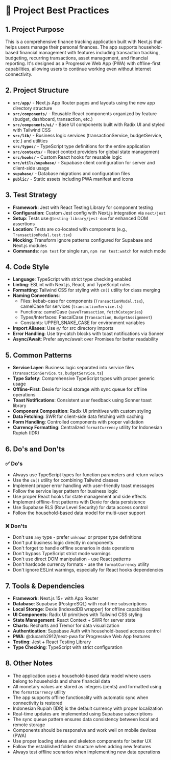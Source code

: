 # 📘 Project Best Practices

## 1. Project Purpose
This is a comprehensive finance tracking application built with Next.js that helps users manage their personal finances. The app supports household-based financial management with features including transaction tracking, budgeting, recurring transactions, asset management, and financial reporting. It's designed as a Progressive Web App (PWA) with offline-first capabilities, allowing users to continue working even without internet connectivity.

## 2. Project Structure
- **`src/app/`** - Next.js App Router pages and layouts using the new app directory structure
- **`src/components/`** - Reusable React components organized by feature (budget, dashboard, transaction, etc.)
- **`src/components/ui/`** - Base UI components built with Radix UI and styled with Tailwind CSS
- **`src/lib/`** - Business logic services (transactionService, budgetService, etc.) and utilities
- **`src/types/`** - TypeScript type definitions for the entire application
- **`src/contexts/`** - React context providers for global state management
- **`src/hooks/`** - Custom React hooks for reusable logic
- **`src/utils/supabase/`** - Supabase client configuration for server and client-side usage
- **`supabase/`** - Database migrations and configuration files
- **`public/`** - Static assets including PWA manifest and icons

## 3. Test Strategy
- **Framework**: Jest with React Testing Library for component testing
- **Configuration**: Custom Jest config with Next.js integration via `next/jest`
- **Setup**: Tests use `@testing-library/jest-dom` for enhanced DOM assertions
- **Location**: Tests are co-located with components (e.g., `TransactionModal.test.tsx`)
- **Mocking**: Transform ignore patterns configured for Supabase and Next.js modules
- **Commands**: `npm test` for single run, `npm run test:watch` for watch mode

## 4. Code Style
- **Language**: TypeScript with strict type checking enabled
- **Linting**: ESLint with Next.js, React, and TypeScript rules
- **Formatting**: Tailwind CSS for styling with `cn()` utility for class merging
- **Naming Conventions**:
  - Files: kebab-case for components (`TransactionModal.tsx`), camelCase for services (`transactionService.ts`)
  - Functions: camelCase (`saveTransaction`, `fetchCategories`)
  - Types/Interfaces: PascalCase (`Transaction`, `BudgetAssignment`)
  - Constants: UPPER_SNAKE_CASE for environment variables
- **Import Aliases**: Use `@/` for src directory imports
- **Error Handling**: Use try-catch blocks with toast notifications via Sonner
- **Async/Await**: Prefer async/await over Promises for better readability

## 5. Common Patterns
- **Service Layer**: Business logic separated into service files (`transactionService.ts`, `budgetService.ts`)
- **Type Safety**: Comprehensive TypeScript types with proper generic usage
- **Offline-First**: Dexie for local storage with sync queue for offline operations
- **Toast Notifications**: Consistent user feedback using Sonner toast library
- **Component Composition**: Radix UI primitives with custom styling
- **Data Fetching**: SWR for client-side data fetching with caching
- **Form Handling**: Controlled components with proper validation
- **Currency Formatting**: Centralized `formatCurrency` utility for Indonesian Rupiah (IDR)

## 6. Do's and Don'ts
### ✅ Do's
- Always use TypeScript types for function parameters and return values
- Use the `cn()` utility for combining Tailwind classes
- Implement proper error handling with user-friendly toast messages
- Follow the service layer pattern for business logic
- Use proper React hooks for state management and side effects
- Implement offline-first patterns with Dexie for data persistence
- Use Supabase RLS (Row Level Security) for data access control
- Follow the household-based data model for multi-user support

### ❌ Don'ts
- Don't use `any` type - prefer `unknown` or proper type definitions
- Don't put business logic directly in components
- Don't forget to handle offline scenarios in data operations
- Don't bypass TypeScript strict mode warnings
- Don't use direct DOM manipulation - use React patterns
- Don't hardcode currency formats - use the `formatCurrency` utility
- Don't ignore ESLint warnings, especially for React hooks dependencies

## 7. Tools & Dependencies
- **Framework**: Next.js 15+ with App Router
- **Database**: Supabase (PostgreSQL) with real-time subscriptions
- **Local Storage**: Dexie (IndexedDB wrapper) for offline capabilities
- **UI Components**: Radix UI primitives with Tailwind CSS styling
- **State Management**: React Context + SWR for server state
- **Charts**: Recharts and Tremor for data visualization
- **Authentication**: Supabase Auth with household-based access control
- **PWA**: @ducanh2912/next-pwa for Progressive Web App features
- **Testing**: Jest + React Testing Library
- **Type Checking**: TypeScript with strict configuration

## 8. Other Notes
- The application uses a household-based data model where users belong to households and share financial data
- All monetary values are stored as integers (cents) and formatted using the `formatCurrency` utility
- The app supports offline functionality with automatic sync when connectivity is restored
- Indonesian Rupiah (IDR) is the default currency with proper localization
- Real-time updates are implemented using Supabase subscriptions
- The sync queue pattern ensures data consistency between local and remote storage
- Components should be responsive and work well on mobile devices (PWA)
- Use proper loading states and skeleton components for better UX
- Follow the established folder structure when adding new features
- Always test offline scenarios when implementing new data operations